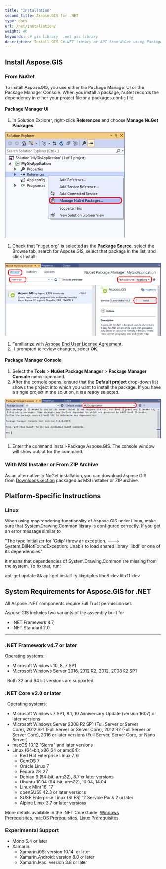 ```yaml
---
title: "Installation"
second_title: Aspose.GIS for .NET
type: docs
url: /net/installation/
weight: 40
keywords: c# gis library, .net gis library
description: Install GIS C#.NET library or API from NuGet using Package Manager UI or Console, from ZIP Archive. It can also be used in .NET Core and Linux OS.
---
```


## **Install Aspose.GIS**
### **From NuGet**
To install Aspose.GIS, you use either the Package Manager UI or the Package Manager Console. When you install a package, NuGet records the dependency in either your project file or a packages.config file.
#### **Package Manager UI**
1. In Solution Explorer, right-click **References** and choose **Manage NuGet Packages**.

![todo:image_alt_text](installation_1.png)

1. Check that "nuget.org" is selected as the **Package Source**, select the Browse tab, search for Aspose.GIS, select that package in the list, and click Install:

![todo:image_alt_text](installation_2.png)

1. Familiarize with [Aspose End User License Agreement](https://about.aspose.com/legal/eula).
1. If prompted to review changes, select **OK**.
#### **Package Manager Console**
1. Select the **Tools** > **NuGet Package Manager** > **Package Manager Console** menu command.
1. After the console opens, ensure that the **Default project** drop-down list shows the project into which you want to install the package. If you have a single project in the solution, it is already selected.

![todo:image_alt_text](installation_3.png)

1. Enter the command Install-Package Aspose.GIS. The console window will show output for the command.
### **With MSI Installer or From ZIP Archive**
As an alternative to NuGet installation, you can download Aspose.GIS from [Downloads section](https://downloads.aspose.com/gis/net) packaged as MSI installer or ZIP archive.
## **Platform-Specific Instructions**
### **Linux**
When using map rendering functionality of Aspose.GIS under Linux, make sure that System.Drawing.Common library is configured correctly. If you get an error message similar to 

"The type initializer for 'Gdip' threw an exception. ---> System.DllNotFoundException: Unable to load shared library 'libdl' or one of its dependencies."

it means that dependencies of System.Drawing.Common are missing from the system. To fix that, run:

apt-get update && apt-get install -y libgdiplus libc6-dev libx11-dev
## **System Requirements for Aspose.GIS for .NET**
All Aspose .NET components require Full Trust permission set.

Aspose.GIS includes two variants of the assembly built for

- .NET Framework 4.7,
- .NET Standard 2.0.



-----
### **.NET Framework v4.7 or later**
Operating systems: 

- Microsoft Windows 10, 8, 7 SP1
- Microsoft Windows Server 2016, 2012 R2, 2012, 2008 R2 SP1

` `Both 32 and 64 bit versions are supported.
### **.NET Core v2.0 or later**
` `Operating systems:

- Microsoft Windows 7 SP1, 8.1, 10 Anniversary Update (version 1607) or later versions
- Microsoft Windows Server 2008 R2 SP1 (Full Server or Server Core), 2012 SP1 (Full Server or Server Core), 2012 R2 (Full Server or Server Core), 2016 or later versions (Full Server, Server Core, or Nano Server)
- macOS 10.12 "Sierra" and later versions
- Linux (64-bit, x86_64 or amd64):
  - Red Hat Enterprise Linux 7, 6
  - CentOS 7
  - Oracle Linux 7
  - Fedora 28, 27
  - Debian 9 (64-bit, arm32), 8.7 or later versions
  - Ubuntu 18.04 (64-bit, arm32), 16.04, 14.04
  - Linux Mint 18, 17
  - openSUSE 42.3 or later versions
  - SUSE Enterprise Linux (SLES) 12 Service Pack 2 or later
  - Alpine Linux 3.7 or later versions

More details available in the .NET Core Guide: [Windows Prerequisites](https://docs.microsoft.com/en-us/dotnet/core/install/windows?tabs=netcore21#dependencies), [macOS Prerequisites](https://docs.microsoft.com/en-us/dotnet/core/install/macos?tabs=netcore2x#dependencies), [Linux Prerequisites](https://docs.microsoft.com/en-us/dotnet/core/install/linux?tabs=netcore2x).
### **Experimental Support**
- Mono 5.4 or later
- Xamarin:
  - Xamarin.iOS: version 10.14  or later
  - Xamarin.Android: version 8.0 or later
  - Xamarin.Mac: version 3.8 or later
